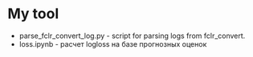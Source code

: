 # My tool
- parse_fclr_convert_log.py - script for parsing logs from fclr_convert.
- loss.ipynb - расчет logloss на базе прогнозных оценок
